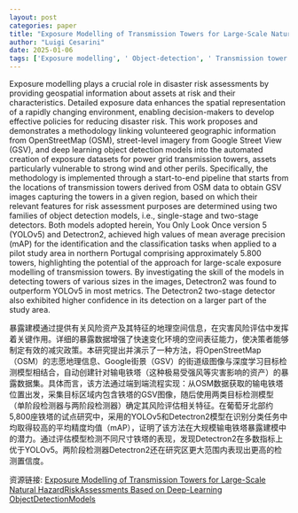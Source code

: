 ```yaml
---
layout: post
categories: paper
title: "Exposure Modelling of Transmission Towers for Large-Scale Natural HazardRiskAssessments Based on Deep-Learning ObjectDetectionModels"
author: "Luigi Cesarini"
date: 2025-01-06
tags: ['Exposure modelling', ' Object-detection', ' Transmission tower', ' OpenStreetMap', ' Street-level Imagery']
---
```


Exposure modelling plays a crucial role in disaster risk assessments by providing geospatial information about assets at risk and their characteristics. Detailed exposure data enhances the spatial representation of a rapidly changing environment, enabling decision-makers to develop effective policies for reducing disaster risk. This work proposes and demonstrates a methodology linking volunteered geographic information from OpenStreetMap (OSM), street-level imagery from Google Street View (GSV), and deep learning object detection models into the automated creation of exposure datasets for power grid transmission towers, assets particularly vulnerable to strong wind and other perils. Specifically, the methodology is implemented through a start-to-end pipeline that starts from the locations of transmission towers derived from OSM data to obtain GSV images capturing the towers in a given region, based on which their relevant features for risk assessment purposes are determined using two families of object detection models, i.e., single-stage and two-stage detectors. Both models adopted herein, You Only Look Once version 5 (YOLOv5) and Detectron2, achieved high values of mean average precision (mAP) for the identification and the classification tasks when applied to a pilot study area in northern Portugal comprising approximately 5.800 towers, highlighting the potential of the approach for large-scale exposure modelling of transmission towers. By investigating the skill of the models in detecting towers of various sizes in the images, Detectron2 was found to outperform YOLOv5 in most metrics. The Detectron2 two-stage detector also exhibited higher confidence in its detection on a larger part of the study area.

暴露建模通过提供有关风险资产及其特征的地理空间信息，在灾害风险评估中发挥着关键作用。详细的暴露数据增强了快速变化环境的空间表征能力，使决策者能够制定有效的减灾政策。本研究提出并演示了一种方法，将OpenStreetMap（OSM）的志愿地理信息、Google街景（GSV）的街道级图像与深度学习目标检测模型相结合，自动创建针对输电铁塔（这种极易受强风等灾害影响的资产）的暴露数据集。具体而言，该方法通过端到端流程实现：从OSM数据获取的输电铁塔位置出发，采集目标区域内包含铁塔的GSV图像，随后使用两类目标检测模型（单阶段检测器与两阶段检测器）确定其风险评估相关特征。在葡萄牙北部约5,800座铁塔的试点研究中，采用的YOLOv5和Detectron2模型在识别分类任务中均取得较高的平均精度均值（mAP），证明了该方法在大规模输电铁塔暴露建模中的潜力。通过评估模型检测不同尺寸铁塔的表现，发现Detectron2在多数指标上优于YOLOv5。两阶段检测器Detectron2还在研究区更大范围内表现出更高的检测置信度。

资源链接: [Exposure Modelling of Transmission Towers for Large-Scale Natural HazardRiskAssessments Based on Deep-Learning ObjectDetectionModels](https://papers.ssrn.com/sol3/papers.cfm?abstract_id=5084497)
